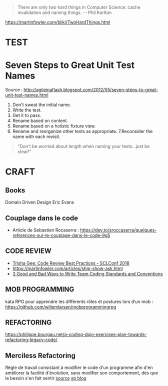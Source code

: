 > There are only two hard things in Computer Science: cache invalidation and naming things. -- Phil Karlton

https://martinfowler.com/bliki/TwoHardThings.html

# TEST
# Seven Steps to Great Unit Test Names
Source : http://agileinaflash.blogspot.com/2012/05/seven-steps-to-great-unit-test-names.html

1. Don't sweat the initial name.
2. Write the test.
3. Get it to pass.
4. Rename based on content.
5. Rename based on a holistic fixture view.
6. Rename and reorganize other tests as appropriate.
7.Reconsider the name with each revisit.

> "Don't be worried about length when naming your tests...just be clear!"


# CRAFT
## Books
Domain Driven Design Eric Evans

## Couplage dans le code
- Article de Sebastien Rocaserra : https://dev.to/sroccaserra/quelques-references-sur-le-couplage-dans-le-code-9g5


## CODE REVIEW
- [Trisha Gee: Code Review Best Practices - SCLConf 2018](https://youtu.be/jXi8h44cbQA)
- https://martinfowler.com/articles/ship-show-ask.html
- [3 Good and Bad Ways to Write Team Coding Standards and Conventions](https://philippe.bourgau.net/3-good-and-bad-ways-to-write-team-coding-standards-and-conventions/)


## MOB PROGRAMMING
kata RPG pour apprendre les différents rôles et postures lors d’un mob : https://github.com/willemlarsen/mobprogrammingrpg

## REFACTORING
https://philippe.bourgau.net/a-coding-dojo-exercises-plan-towards-refactoring-legacy-code/


## Merciless Refactoring
Règle de travail consistant à modifier le code d'un programme afin d'en améliorer la facilité d'évolution, sans modifier son comportement, dès que le besoin s'en fait sentir
[source](https://christophethibaut.com/2023/03/10/PO-4.html)
[xp blog](http://www.extremeprogramming.org/rules/refactor.html)
